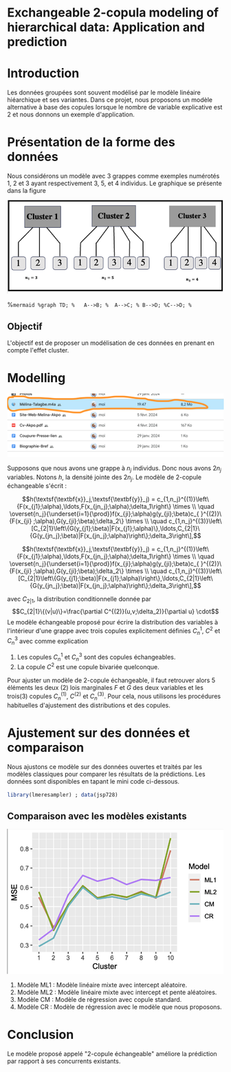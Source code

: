 
# Exchangeable 2-copula modeling of hierarchical data: Application and prediction


# Introduction
Les données groupées sont souvent modélisé par le modèle linéaire hiéarchique et ses variantes. 
Dans ce projet, nous proposons un modèle alternative à base des copules lorsque le nombre de variable explicative est 2
et nous donnons un exemple d'application.


# Présentation de la forme des données
Nous considérons un modèle avec 3 grappes comme exemples numérotés 1, 2 et 3 ayant respectivement 3, 5, et 4 individus. Le graphique se présente dans la figure 

<p align="center">
  <img src="Cluster.png" alt="Disposition des données en cluster">
</p>



%```mermaid
%graph TD;
 %   A-->B;
  %  A-->C;
   % B-->D;
    %C-->D;
%```
## Objectif
L'objectif est de proposer un modélisation de ces données en prenant en compte l'effet cluster.


# Modelling

![Decomposition vine copula](/Capture.png)

Supposons que nous avons une grappe à $n_j$ individus. Donc nous avons $2n_j$ variables. Notons $h$, la densité jointe des $2n_j$. Le modèle de 2-copule échangeable s'écrit : 

$$h(\textsf{\textbf{x}}_j,\textsf{\textbf{y}}_j) = c_{1,n_j}^{(1)}\left\{F(x_{j1};\alpha),\ldots,F(x_{jn_j};\alpha);\delta_1\right\} \times \\
\quad \overset{n_j}{\underset{i=1}{\prod}}f(x_{ji};\alpha)g(y_{ji};\beta)c_{ }^{(2)}\{F(x_{ji} ;\alpha),G(y_{ji};\beta);\delta_2\} \times \\
\quad c_{1,n_j}^{(3)}\left\[C_{2|1}\left\{G(y_{j1};\beta)|F(x_{j1};\alpha)\},\ldots,C_{2|1}\{G(y_{jn_j};\beta)|F(x_{jn_j};\alpha)\right\};\delta_3\right\],$$


$$h(\textsf{\textbf{x}}_j,\textsf{\textbf{y}}_j) = c_{1,n_j}^{(1)}\left\{F(x_{j1};\alpha),\ldots,F(x_{jn_j};\alpha);\delta_1\right\} \times \\
\quad \overset{n_j}{\underset{i=1}{\prod}}f(x_{ji};\alpha)g(y_{ji};\beta)c_{ }^{(2)}\{F(x_{ji} ;\alpha),G(y_{ji};\beta);\delta_2\} \times \\
\quad c_{1,n_j}^{(3)}\left\[C_{2|1}\left\{G(y_{j1};\beta)|F(x_{j1};\alpha)\right\},\ldots,C_{2|1}\left\{G(y_{jn_j};\beta)|F(x_{jn_j};\alpha)\right\};\delta_3\right\],$$

avec $C_{2|1}$, la distribution conditionnelle donnée par
$$C_{2|1}\{(v|u)\}=\frac{\partial C^{(2)}(u,v;\delta_2)}{\partial u} \cdot$$
Le modèle échangeable proposé pour écrire la distribution des variables à l'intérieur d'une grappe avec trois copules explicitement définies $C_n^1$, $C^2$ et $C_n^3$ avec comme explication

1. Les copules $C_n^1$ et $C_n^3$ sont des copules échangeables.
2. La copule $C^2$ est une copule bivariée quelconque.

Pour ajuster un modèle de 2-copule échangeable, il faut retrouver alors 5 éléments les deux (2) lois marginales $F$ et $G$ des deux variables et les trois(3) copules $C_n^{(1)}$, $C^{(2)}$ et $C_n^{(3)}$.
Pour cela, nous utilisons les procédures habituelles d'ajustement des distributions et des copules.
    
# Ajustement sur des données et comparaison
Nous ajustons ce modèle sur des données ouvertes et traités par les modèles classiques pour comparer les résultats de la prédictions. Les données sont disponibles en tapant le mini code ci-dessous.

```r
library(lmeresampler) ; data(jsp728)
```

## Comparaison avec les modèles existants

<p align="center">
  <img src="Effic.png" alt="Disposition1">
</p>

1. Modèle ML1 : Modèle linéaire mixte avec intercept aléatoire.
2. Modèle ML2 : Modèle linéaire mixte avec intercept et pente aléatoires.
3. Modèle CM : Modèle de régression avec copule standard.
4. Modèle CR : Modèle de régression avec le modèle que nous proposons.


# Conclusion
Le modèle proposé appelé "2-copule échangeable" améliore la prédiction par rapport à ses concurrents existants.
